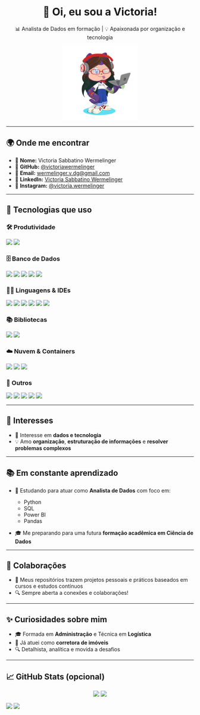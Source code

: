 
<br clear="both">

<h1 align="center">👋 Oi, eu sou a Victoria!</h1>
<p align="center">📊 Analista de Dados em formação | 💡 Apaixonada por organização e tecnologia</p>

<p align="center">
  <img src="https://github.com/victoriawermelinger/victoriawermelinger/blob/716de75248706108aed2b00790016d3f3765b597/octocat-1723416867123.png" height="200" />
</p>

---

## 🌍 Onde me encontrar

- 📛 **Nome:** Victoria Sabbatino Wermelinger  
- 🐙 **GitHub:** [@victoriawermelinger](https://github.com/victoriawermelinger)  
- 📧 **Email:** [wermelinger.v.dg@gmail.com](mailto:wermelinger.v.dg@gmail.com)  
- 💼 **LinkedIn:** [Victoria Sabbatino Wermelinger](https://www.linkedin.com/in/victoria-sabbatino-wermelinger-6b582247/)  
- 📸 **Instagram:** [@victoria.wermelinger](https://www.instagram.com/victoria.wermelinger)

---

## 🧰 Tecnologias que uso

### 🛠️ Produtividade  
<img src="https://cdn.jsdelivr.net/gh/devicons/devicon/icons/notion/notion-original.svg" height="30" />
<img src="https://cdn.jsdelivr.net/gh/devicons/devicon/icons/canva/canva-original.svg" height="30" />

### 🗄️ Banco de Dados  
<img src="https://cdn.jsdelivr.net/gh/devicons/devicon/icons/microsoftsqlserver/microsoftsqlserver-plain.svg" height="30" />
<img src="https://cdn.jsdelivr.net/gh/devicons/devicon/icons/mysql/mysql-original.svg" height="30" />
<img src="https://cdn.jsdelivr.net/gh/devicons/devicon/icons/postgresql/postgresql-original.svg" height="30" />
<img src="https://cdn.jsdelivr.net/gh/devicons/devicon/icons/mongodb/mongodb-original.svg" height="30" />
<img src="https://cdn.jsdelivr.net/gh/devicons/devicon/icons/oracle/oracle-original.svg" height="30" />

### 🧑‍💻 Linguagens & IDEs  
<img src="https://cdn.jsdelivr.net/gh/devicons/devicon/icons/python/python-original.svg" height="30" />
<img src="https://cdn.jsdelivr.net/gh/devicons/devicon/icons/r/r-original.svg" height="30" />
<img src="https://cdn.jsdelivr.net/gh/devicons/devicon/icons/jupyter/jupyter-original.svg" height="30" />
<img src="https://cdn.jsdelivr.net/gh/devicons/devicon/icons/pycharm/pycharm-original.svg" height="30" />
<img src="https://cdn.jsdelivr.net/gh/devicons/devicon/icons/rstudio/rstudio-original.svg" height="30" />
<img src="https://cdn.jsdelivr.net/gh/devicons/devicon/icons/vscode/vscode-original.svg" height="30" />

### 📚 Bibliotecas  
<img src="https://cdn.jsdelivr.net/gh/devicons/devicon/icons/numpy/numpy-original.svg" height="30" />
<img src="https://cdn.jsdelivr.net/gh/devicons/devicon/icons/pandas/pandas-original.svg" height="30" />

### ☁️ Nuvem & Containers  
<img src="https://cdn.jsdelivr.net/gh/devicons/devicon/icons/azure/azure-original.svg" height="30" />
<img src="https://cdn.jsdelivr.net/gh/devicons/devicon/icons/googlecloud/googlecloud-original.svg" height="30" />
<img src="https://cdn.jsdelivr.net/gh/devicons/devicon/icons/docker/docker-original.svg" height="30" />

### 🧩 Outros  
<img src="https://cdn.jsdelivr.net/gh/devicons/devicon/icons/linux/linux-original.svg" height="30" />
<img src="https://cdn.jsdelivr.net/gh/devicons/devicon/icons/git/git-original.svg" height="30" />
<img src="https://cdn.jsdelivr.net/gh/devicons/devicon/icons/github/github-original.svg" height="30" />
<img src="https://cdn.jsdelivr.net/gh/devicons/devicon/icons/linkedin/linkedin-original.svg" height="30" />
<img src="https://cdn.jsdelivr.net/gh/devicons/devicon/icons/wordpress/wordpress-original.svg" height="30" />

---

## 🎯 Interesses

- 👀 Interesse em **dados e tecnologia**
- 💡 Amo **organização**, **estruturação de informações** e **resolver problemas complexos**

---

## 📚 Em constante aprendizado

- 🌱 Estudando para atuar como **Analista de Dados** com foco em:
  - Python
  - SQL
  - Power BI
  - Pandas

- 🎓 Me preparando para uma futura **formação acadêmica em Ciência de Dados**

---

## 🤝 Colaborações

- 🚀 Meus repositórios trazem projetos pessoais e práticos baseados em cursos e estudos contínuos
- 🔍 Sempre aberta a conexões e colaborações!

---

## ✨ Curiosidades sobre mim

- 🎓 Formada em **Administração** e Técnica em **Logística**
- 🏡 Já atuei como **corretora de imóveis**
- 🔍 Detalhista, analítica e movida a desafios

---

## 📈 GitHub Stats (opcional)

<p align="center">
  <img src="https://github-readme-stats.vercel.app/api?username=victoriawermelinger&show_icons=true&theme=radical" height="165" />
  <img src="https://github-readme-stats.vercel.app/api/top-langs/?username=victoriawermelinger&layout=compact&theme=radical" height="165" />
</p>
  <img src="https://github-readme-stats.vercel.app/api?username=victoriawermelinger&show_icons=true&theme=radical" height="165" />
  <img src="https://github-readme-stats.vercel.app/api/top-langs/?username=victoriawermelinger&layout=compact&theme=radical" height="165" />
</p>

